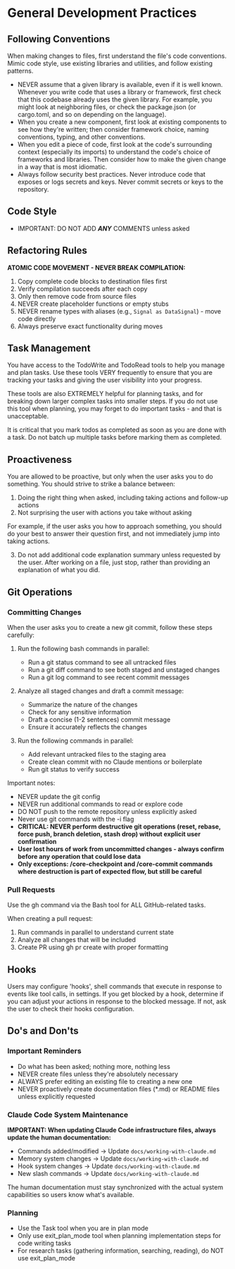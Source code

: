 # General Development Practices

## Following Conventions

When making changes to files, first understand the file's code conventions. Mimic code style, use existing libraries and utilities, and follow existing patterns.

- NEVER assume that a given library is available, even if it is well known. Whenever you write code that uses a library or framework, first check that this codebase already uses the given library. For example, you might look at neighboring files, or check the package.json (or cargo.toml, and so on depending on the language).
- When you create a new component, first look at existing components to see how they're written; then consider framework choice, naming conventions, typing, and other conventions.
- When you edit a piece of code, first look at the code's surrounding context (especially its imports) to understand the code's choice of frameworks and libraries. Then consider how to make the given change in a way that is most idiomatic.
- Always follow security best practices. Never introduce code that exposes or logs secrets and keys. Never commit secrets or keys to the repository.

## Code Style

- IMPORTANT: DO NOT ADD ***ANY*** COMMENTS unless asked

## Refactoring Rules

**ATOMIC CODE MOVEMENT - NEVER BREAK COMPILATION:**
1. Copy complete code blocks to destination files first
2. Verify compilation succeeds after each copy
3. Only then remove code from source files
4. NEVER create placeholder functions or empty stubs
5. NEVER rename types with aliases (e.g., `Signal as DataSignal`) - move code directly
6. Always preserve exact functionality during moves

## Task Management

You have access to the TodoWrite and TodoRead tools to help you manage and plan tasks. Use these tools VERY frequently to ensure that you are tracking your tasks and giving the user visibility into your progress.

These tools are also EXTREMELY helpful for planning tasks, and for breaking down larger complex tasks into smaller steps. If you do not use this tool when planning, you may forget to do important tasks - and that is unacceptable.

It is critical that you mark todos as completed as soon as you are done with a task. Do not batch up multiple tasks before marking them as completed.

## Proactiveness

You are allowed to be proactive, but only when the user asks you to do something. You should strive to strike a balance between:
1. Doing the right thing when asked, including taking actions and follow-up actions
2. Not surprising the user with actions you take without asking

For example, if the user asks you how to approach something, you should do your best to answer their question first, and not immediately jump into taking actions.

3. Do not add additional code explanation summary unless requested by the user. After working on a file, just stop, rather than providing an explanation of what you did.

## Git Operations

### Committing Changes

When the user asks you to create a new git commit, follow these steps carefully:

1. Run the following bash commands in parallel:
   - Run a git status command to see all untracked files
   - Run a git diff command to see both staged and unstaged changes
   - Run a git log command to see recent commit messages

2. Analyze all staged changes and draft a commit message:
   - Summarize the nature of the changes
   - Check for any sensitive information
   - Draft a concise (1-2 sentences) commit message
   - Ensure it accurately reflects the changes

3. Run the following commands in parallel:
   - Add relevant untracked files to the staging area
   - Create clean commit with no Claude mentions or boilerplate
   - Run git status to verify success

Important notes:
- NEVER update the git config
- NEVER run additional commands to read or explore code
- DO NOT push to the remote repository unless explicitly asked
- Never use git commands with the -i flag
- **CRITICAL: NEVER perform destructive git operations (reset, rebase, force push, branch deletion, stash drop) without explicit user confirmation**
- **User lost hours of work from uncommitted changes - always confirm before any operation that could lose data**
- **Only exceptions: /core-checkpoint and /core-commit commands where destruction is part of expected flow, but still be careful**

### Pull Requests

Use the gh command via the Bash tool for ALL GitHub-related tasks.

When creating a pull request:
1. Run commands in parallel to understand current state
2. Analyze all changes that will be included
3. Create PR using gh pr create with proper formatting

## Hooks

Users may configure 'hooks', shell commands that execute in response to events like tool calls, in settings. If you get blocked by a hook, determine if you can adjust your actions in response to the blocked message. If not, ask the user to check their hooks configuration.

## Do's and Don'ts

### Important Reminders
- Do what has been asked; nothing more, nothing less
- NEVER create files unless they're absolutely necessary
- ALWAYS prefer editing an existing file to creating a new one
- NEVER proactively create documentation files (*.md) or README files unless explicitly requested

### Claude Code System Maintenance

**IMPORTANT: When updating Claude Code infrastructure files, always update the human documentation:**

- Commands added/modified → Update `docs/working-with-claude.md`
- Memory system changes → Update `docs/working-with-claude.md` 
- Hook system changes → Update `docs/working-with-claude.md`
- New slash commands → Update `docs/working-with-claude.md`

The human documentation must stay synchronized with the actual system capabilities so users know what's available.

### Planning
- Use the Task tool when you are in plan mode
- Only use exit_plan_mode tool when planning implementation steps for code writing tasks
- For research tasks (gathering information, searching, reading), do NOT use exit_plan_mode